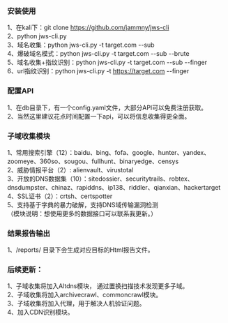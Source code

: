 ### 安装使用 
1、在kali下：git clone https://github.com/jammny/jws-cli  
2、python jws-cli.py  
3、域名收集：python jws-cli.py -t target.com --sub  
4、爆破域名模式：python jws-cli.py -t target.com --sub --brute  
5、域名收集+指纹识别：python jws-cli.py -t target.com --sub --finger  
6、url指纹识别：python jws-cli.py -t https://target.com --finger  

### 配置API
1、在db目录下，有一个config.yaml文件，大部分API可以免费注册获取。  
2、当然这里建议花点时间配置一下api，可以将信息收集得更全面。

### 子域收集模块  
1、常用搜索引擎（12）：baidu、bing、fofa、google、hunter、yandex、zoomeye、360so、sougou、fullhunt、binaryedge、censys  
2、威胁情报平台（2）: alienvault、virustotal  
3、开放的DNS数据集（10）：sitedossier、securitytrails、robtex、dnsdumpster、chinaz、rapiddns、ip138、riddler、qianxian、hackertarget  
4、SSL证书（2）：crtsh、certspotter  
5、支持基于字典的暴力破解，支持DNS域传输漏洞检测  
（模块说明：想使用更多的数据接口可以联系我更新。）

### 结果报告输出
1、/reports/ 目录下会生成对应目标的Html报告文件。

### 后续更新：
1、子域收集将加入Altdns模块， 通过置换扫描技术发现更多子域。  
2、子域收集将加入archivecrawl、commoncrawl模块。  
3、子域收集将加入代理，用于解决人机验证问题。   
4、加入CDN识别模块。  

